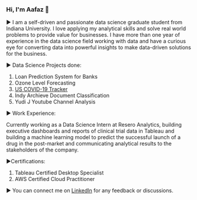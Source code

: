 ### Hi, I'm Aafaz 👋

► I am a self-driven and passionate data science graduate student from Indiana University. I love applying my analytical skills and solve real world problems to provide value for businesses. I have more than one year of experience in the data science field working with data and have a curious eye for converting data into powerful insights to make data-driven solutions for the business.

► Data Science Projects done:
1. Loan Prediction System for Banks
2. Ozone Level Forecasting
3. <a href="https://github.com/aafaz/US-Covid-19-Tracker">US COVID-19 Tracker </a>
4. Indy Archieve Document Classification
5. Yudi J Youtube Channel Analysis

► Work Experience:

Currently working as a Data Science Intern at Resero Analytics, building executive dashboards and reports of clinical trial data in Tableau and building a machine learning model to predict the successful launch of a drug in the post-market and communicating analytical results to the stakeholders of the company.

►Certifications:
1. Tableau Certified Desktop Specialist
2. AWS Certified Cloud Practitioner

► You can connect me on  <a href="https://www.linkedin.com/in/aafazilahi/">LinkedIn</a> for any feedback or discussions.

<!--
**aafaz/aafaz** is a ✨ _special_ ✨ repository because its `README.md` (this file) appears on your GitHub profile.

Here are some ideas to get you started:

- 🔭 I’m currently working on ...
- 🌱 I’m currently learning ...
- 👯 I’m looking to collaborate on ...
- 🤔 I’m looking for help with ...
- 💬 Ask me about ...
- 📫 How to reach me: ...
- 😄 Pronouns: ...
- ⚡ Fun fact: ...
-->
